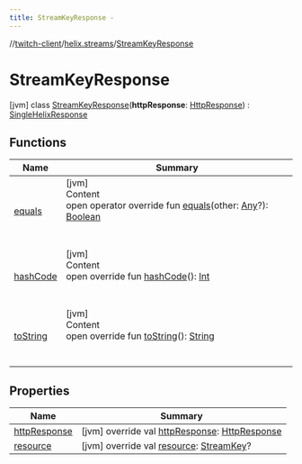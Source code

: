 ```yaml
---
title: StreamKeyResponse -
---
```

//[twitch-client](../../index.md)/[helix.streams](../index.md)/[StreamKeyResponse](index.md)



# StreamKeyResponse  
 [jvm] class [StreamKeyResponse](index.md)(**httpResponse**: [HttpResponse]()) : [SingleHelixResponse](../../helix.http.model/-single-helix-response/index.md)   


## Functions  
  
|  Name|  Summary| 
|---|---|
| [equals](https://kotlinlang.org/api/latest/jvm/stdlib/kotlin/-any/equals.html)| [jvm]  <br>Content  <br>open operator override fun [equals](https://kotlinlang.org/api/latest/jvm/stdlib/kotlin/-any/equals.html)(other: [Any](https://kotlinlang.org/api/latest/jvm/stdlib/kotlin/-any/index.html)?): [Boolean](https://kotlinlang.org/api/latest/jvm/stdlib/kotlin/-boolean/index.html)  <br><br><br>
| [hashCode](https://kotlinlang.org/api/latest/jvm/stdlib/kotlin/-any/hash-code.html)| [jvm]  <br>Content  <br>open override fun [hashCode](https://kotlinlang.org/api/latest/jvm/stdlib/kotlin/-any/hash-code.html)(): [Int](https://kotlinlang.org/api/latest/jvm/stdlib/kotlin/-int/index.html)  <br><br><br>
| [toString](https://kotlinlang.org/api/latest/jvm/stdlib/kotlin/-any/to-string.html)| [jvm]  <br>Content  <br>open override fun [toString](https://kotlinlang.org/api/latest/jvm/stdlib/kotlin/-any/to-string.html)(): [String](https://kotlinlang.org/api/latest/jvm/stdlib/kotlin/-string/index.html)  <br><br><br>


## Properties  
  
|  Name|  Summary| 
|---|---|
| [httpResponse](index.md#helix.streams/StreamKeyResponse/httpResponse/#/PointingToDeclaration/)|  [jvm] override val [httpResponse](index.md#helix.streams/StreamKeyResponse/httpResponse/#/PointingToDeclaration/): [HttpResponse]()   <br>
| [resource](index.md#helix.streams/StreamKeyResponse/resource/#/PointingToDeclaration/)|  [jvm] override val [resource](index.md#helix.streams/StreamKeyResponse/resource/#/PointingToDeclaration/): [StreamKey](../../helix.streams.key/-stream-key/index.md)?   <br>

